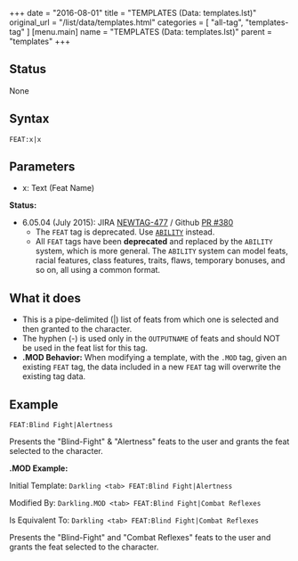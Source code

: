 +++
date = "2016-08-01"
title = "TEMPLATES (Data: templates.lst)"
original_url = "/list/data/templates.html"
categories = [ "all-tag", "templates-tag" ]
[menu.main]
    name = "TEMPLATES (Data: templates.lst)"
    parent = "templates"
+++

## Status

None

## Syntax

`FEAT:x|x`

## Parameters

-   x: Text (Feat Name)



**Status:**

-   6.05.04 (July 2015): JIRA
    [NEWTAG-477](http://jira.pcgen.org/browse/NEWTAG-477) / Github [PR
    \#380](https://github.com/PCGen/pcgen/pull/380)
    -   The `FEAT` tag is deprecated. Use
        [`ABILITY`](/list/global/other/ability.html) instead.
    -   All `FEAT` tags have been **deprecated** and replaced by the
        `ABILITY` system, which is more general. The `ABILITY` system
        can model feats, racial features, class features, traits, flaws,
        temporary bonuses, and so on, all using a common format.

What it does
------------

-   This is a pipe-delimited (|) list of feats from which one is
    selected and then granted to the character.
-   The hyphen (-) is used only in the `OUTPUTNAME` of feats and should
    NOT be used in the feat list for this tag.
-   **.MOD Behavior:** When modifying a template, with the `.MOD` tag,
    given an existing `FEAT` tag, the data included in a new `FEAT` tag
    will overwrite the existing tag data.

Example
-------

`FEAT:Blind Fight|Alertness`

Presents the "Blind-Fight" & "Alertness" feats to the user and grants
the feat selected to the character.

**.MOD Example:**

Initial Template: `Darkling <tab> FEAT:Blind Fight|Alertness`

Modified By: `Darkling.MOD <tab> FEAT:Blind Fight|Combat Reflexes`

Is Equivalent To: `Darkling <tab> FEAT:Blind Fight|Combat Reflexes`

Presents the "Blind-Fight" and "Combat Reflexes" feats to the user and
grants the feat selected to the character.

